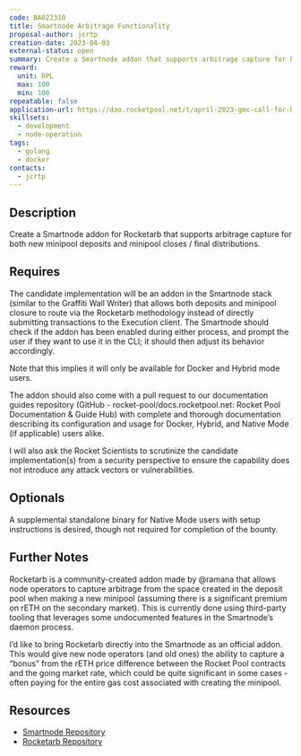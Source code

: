 ```yaml
---
code: BA022310
title: Smartnode Arbitrage Functionality
proposal-author: jcrtp
creation-date: 2023-04-03
external-status: open
summary: Create a Smartnode addon that supports arbitrage capture for both new minipool deposits and minipool closes / final distributions.
reward:
  unit: RPL
  max: 100
  min: 100
repeatable: false
application-url: https://dao.rocketpool.net/t/april-2023-gmc-call-for-bounty-applications-deadline-is-april-15th/1637/12
skillsets:
  - development
  - node-operation
tags: 
  - golang
  - docker
contacts:
  - jcrtp
---
```


## Description

Create a Smartnode addon for Rocketarb that supports arbitrage capture for both new minipool deposits and minipool closes / final distributions.

## Requires

The candidate implementation will be an addon in the Smartnode stack (similar to the Graffiti Wall Writer) that allows both deposits and minipool closure to route via the Rocketarb methodology instead of directly submitting transactions to the Execution client. The Smartnode should check if the addon has been enabled during either process, and prompt the user if they want to use it in the CLI; it should then adjust its behavior accordingly.

Note that this implies it will only be available for Docker and Hybrid mode users.

The addon should also come with a pull request to our documentation guides repository (GitHub - rocket-pool/docs.rocketpool.net: Rocket Pool Documentation & Guide Hub) with complete and thorough documentation describing its configuration and usage for Docker, Hybrid, and Native Mode (if applicable) users alike.

I will also ask the Rocket Scientists to scrutinize the candidate implementation(s) from a security perspective to ensure the capability does not introduce any attack vectors or vulnerabilities.

## Optionals

A supplemental standalone binary for Native Mode users with setup instructions is desired, though not required for completion of the bounty.

## Further Notes

Rocketarb is a community-created addon made by @ramana that allows node operators to capture arbitrage from the space created in the deposit pool when making a new minipool (assuming there is a significant premium on rETH on the secondary market). This is currently done using third-party tooling that leverages some undocumented features in the Smartnode’s daemon process.

I’d like to bring Rocketarb directly into the Smartnode as an official addon. This would give new node operators (and old ones) the ability to capture a “bonus” from the rETH price difference between the Rocket Pool contracts and the going market rate, which could be quite significant in some cases - often paying for the entire gas cost associated with creating the minipool.

## Resources
* [Smartnode Repository](https://github.com/rocket-pool/smartnode/)
* [Rocketarb Repository](https://github.com/xrchz/rocketarb/)